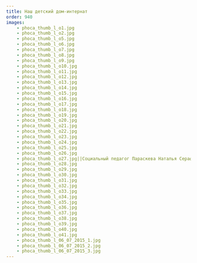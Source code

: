 ```yaml
---
title: Наш детский дом-интернат
order: 940
images:
    - phoca_thumb_l_o1.jpg
    - phoca_thumb_l_o2.jpg
    - phoca_thumb_l_o5.jpg
    - phoca_thumb_l_o6.jpg
    - phoca_thumb_l_o7.jpg
    - phoca_thumb_l_o8.jpg
    - phoca_thumb_l_o9.jpg
    - phoca_thumb_l_o10.jpg
    - phoca_thumb_l_o11.jpg
    - phoca_thumb_l_o12.jpg
    - phoca_thumb_l_o13.jpg
    - phoca_thumb_l_o14.jpg
    - phoca_thumb_l_o15.jpg
    - phoca_thumb_l_o16.jpg
    - phoca_thumb_l_o17.jpg
    - phoca_thumb_l_o18.jpg
    - phoca_thumb_l_o19.jpg
    - phoca_thumb_l_o20.jpg
    - phoca_thumb_l_o21.jpg
    - phoca_thumb_l_o22.jpg
    - phoca_thumb_l_o23.jpg
    - phoca_thumb_l_o24.jpg
    - phoca_thumb_l_o25.jpg
    - phoca_thumb_l_o26.jpg
    - phoca_thumb_l_o27.jpg||Социальный педагог Параскева Наталья Серафимовна
    - phoca_thumb_l_o28.jpg
    - phoca_thumb_l_o29.jpg
    - phoca_thumb_l_o30.jpg
    - phoca_thumb_l_o31.jpg
    - phoca_thumb_l_o32.jpg
    - phoca_thumb_l_o33.jpg
    - phoca_thumb_l_o34.jpg
    - phoca_thumb_l_o35.jpg
    - phoca_thumb_l_o36.jpg
    - phoca_thumb_l_o37.jpg
    - phoca_thumb_l_o38.jpg
    - phoca_thumb_l_o39.jpg
    - phoca_thumb_l_o40.jpg
    - phoca_thumb_l_o41.jpg
    - phoca_thumb_l_06_07_2015_1.jpg
    - phoca_thumb_l_06_07_2015_2.jpg
    - phoca_thumb_l_06_07_2015_3.jpg
---
```

